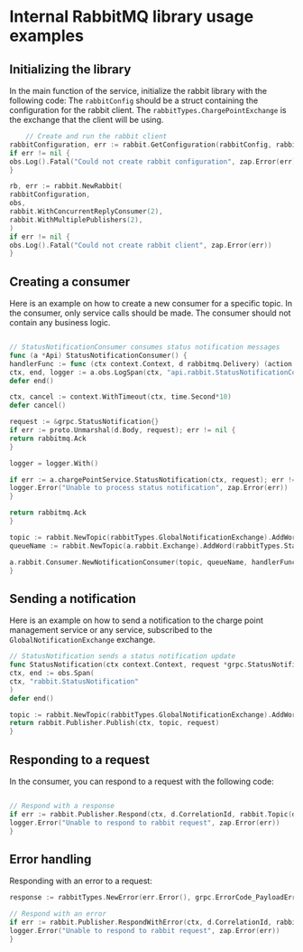 # Internal RabbitMQ library usage examples

## Initializing the library

In the main function of the service, initialize the rabbit library with the following code:
The `rabbitConfig` should be a struct containing the configuration for the rabbit client. The
`rabbitTypes.ChargePointExchange` is the exchange that the client will be using.

```go
    // Create and run the rabbit client
rabbitConfiguration, err := rabbit.GetConfiguration(rabbitConfig, rabbitTypes.Topic("Example"))
if err != nil {
obs.Log().Fatal("Could not create rabbit configuration", zap.Error(err))
}

rb, err := rabbit.NewRabbit(
rabbitConfiguration,
obs,
rabbit.WithConcurrentReplyConsumer(2),
rabbit.WithMultiplePublishers(2),
)
if err != nil {
obs.Log().Fatal("Could not create rabbit client", zap.Error(err))
}
```

## Creating a consumer

Here is an example on how to create a new consumer for a specific topic. In the consumer, only service calls should be
made. The consumer should not contain any business logic.

```go

// StatusNotificationConsumer consumes status notification messages
func (a *Api) StatusNotificationConsumer() {
handlerFunc := func (ctx context.Context, d rabbitmq.Delivery) (action rabbitmq.Action) {
ctx, end, logger := a.obs.LogSpan(ctx, "api.rabbit.StatusNotificationConsumer")
defer end()

ctx, cancel := context.WithTimeout(ctx, time.Second*10)
defer cancel()

request := &grpc.StatusNotification{}
if err := proto.Unmarshal(d.Body, request); err != nil {
return rabbitmq.Ack
}

logger = logger.With()

if err := a.chargePointService.StatusNotification(ctx, request); err != nil {
logger.Error("Unable to process status notification", zap.Error(err))
}

return rabbitmq.Ack
}

topic := rabbit.NewTopic(rabbitTypes.GlobalNotificationExchange).AddWord(rabbitTypes.StatusNotification).Build()
queueName := rabbit.NewTopic(a.rabbit.Exchange).AddWord(rabbitTypes.StatusNotification).Build().String()

a.rabbit.Consumer.NewNotificationConsumer(topic, queueName, handlerFunc, 1)
}

```

## Sending a notification

Here is an example on how to send a notification to the charge point management service or any service, subscribed to
the `GlobalNotificationExchange` exchange.

```go
// StatusNotification sends a status notification update
func StatusNotification(ctx context.Context, request *grpc.StatusNotification) error {
ctx, end := obs.Span(
ctx, "rabbit.StatusNotification"
)
defer end()

topic := rabbit.NewTopic(rabbitTypes.GlobalNotificationExchange).AddWord(rabbitTypes.StatusNotification).Build()
return rabbit.Publisher.Publish(ctx, topic, request)
}

```

## Responding to a request

In the consumer, you can respond to a request with the following code:

```go

// Respond with a response
if err := rabbit.Publisher.Respond(ctx, d.CorrelationId, rabbit.Topic(d.ReplyTo), response); err != nil {
logger.Error("Unable to respond to rabbit request", zap.Error(err))
}

```

## Error handling

Responding with an error to a request:

```go
response := rabbitTypes.NewError(err.Error(), grpc.ErrorCode_PayloadError)

// Respond with an error
if err := rabbit.Publisher.RespondWithError(ctx, d.CorrelationId, rabbit.Topic(d.ReplyTo), response); err != nil {
logger.Error("Unable to respond to rabbit request", zap.Error(err))
}
```